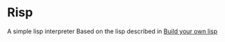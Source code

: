 # Risp
A simple lisp interpreter
Based on the lisp described in [Build your own lisp](https://buildyourownlisp.com)
